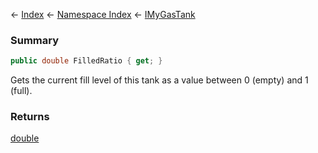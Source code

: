 ← [Index](Api-Index) ← [Namespace Index](Namespace-Index) ← [IMyGasTank](Sandbox.ModAPI.Ingame.IMyGasTank)

### Summary

```csharp
public double FilledRatio { get; }
```

Gets the current fill level of this tank as a value between 0 (empty) and 1 (full).

### Returns

[double](https://docs.microsoft.com/en-us/dotnet/api/System.Double?view=netframework-4.6)

